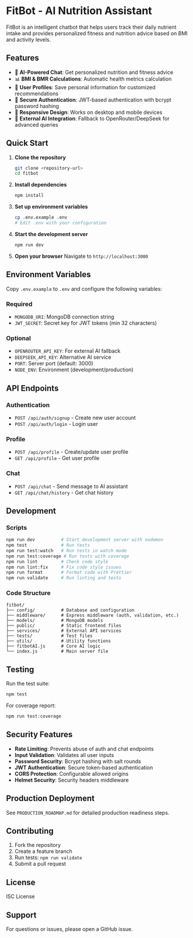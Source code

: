 # FitBot - AI Nutrition Assistant

FitBot is an intelligent chatbot that helps users track their daily nutrient intake and provides personalized fitness and nutrition advice based on BMI and activity levels.

## Features

- 🤖 **AI-Powered Chat**: Get personalized nutrition and fitness advice
- 📊 **BMI & BMR Calculations**: Automatic health metrics calculation
- 👤 **User Profiles**: Save personal information for customized recommendations
- 🔐 **Secure Authentication**: JWT-based authentication with bcrypt password hashing
- 📱 **Responsive Design**: Works on desktop and mobile devices
- 🚀 **External AI Integration**: Fallback to OpenRouter/DeepSeek for advanced queries

## Quick Start

1. **Clone the repository**
   ```bash
   git clone <repository-url>
   cd fitbot
   ```

2. **Install dependencies**
   ```bash
   npm install
   ```

3. **Set up environment variables**
   ```bash
   cp .env.example .env
   # Edit .env with your configuration
   ```

4. **Start the development server**
   ```bash
   npm run dev
   ```

5. **Open your browser**
   Navigate to `http://localhost:3000`

## Environment Variables

Copy `.env.example` to `.env` and configure the following variables:

### Required
- `MONGODB_URI`: MongoDB connection string
- `JWT_SECRET`: Secret key for JWT tokens (min 32 characters)

### Optional
- `OPENROUTER_API_KEY`: For external AI fallback
- `DEEPSEEK_API_KEY`: Alternative AI service
- `PORT`: Server port (default: 3000)
- `NODE_ENV`: Environment (development/production)

## API Endpoints

### Authentication
- `POST /api/auth/signup` - Create new user account
- `POST /api/auth/login` - Login user

### Profile
- `POST /api/profile` - Create/update user profile
- `GET /api/profile` - Get user profile

### Chat
- `POST /api/chat` - Send message to AI assistant
- `GET /api/chat/history` - Get chat history

## Development

### Scripts
```bash
npm run dev          # Start development server with nodemon
npm test             # Run tests
npm run test:watch   # Run tests in watch mode
npm run test:coverage # Run tests with coverage
npm run lint         # Check code style
npm run lint:fix     # Fix code style issues
npm run format       # Format code with Prettier
npm run validate     # Run linting and tests
```

### Code Structure
```
fitbot/
├── config/          # Database and configuration
├── middleware/      # Express middleware (auth, validation, etc.)
├── models/          # MongoDB models
├── public/          # Static frontend files
├── services/        # External API services
├── tests/           # Test files
├── utils/           # Utility functions
├── fitbotAI.js      # Core AI logic
└── index.js         # Main server file
```

## Testing

Run the test suite:
```bash
npm test
```

For coverage report:
```bash
npm run test:coverage
```

## Security Features

- **Rate Limiting**: Prevents abuse of auth and chat endpoints
- **Input Validation**: Validates all user inputs
- **Password Security**: Bcrypt hashing with salt rounds
- **JWT Authentication**: Secure token-based authentication
- **CORS Protection**: Configurable allowed origins
- **Helmet Security**: Security headers middleware

## Production Deployment

See `PRODUCTION_ROADMAP.md` for detailed production readiness steps.

## Contributing

1. Fork the repository
2. Create a feature branch
3. Run tests: `npm run validate`
4. Submit a pull request

## License

ISC License

## Support

For questions or issues, please open a GitHub issue.

